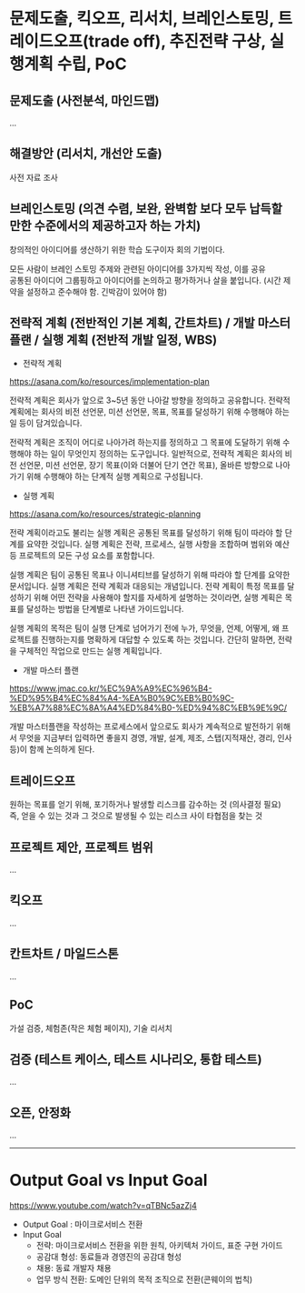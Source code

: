 # 문제도출, 킥오프, 리서치, 브레인스토밍, 트레이드오프(trade off), 추진전략 구상, 실행계획 수립, PoC

## 문제도출 (사전분석, 마인드맵)

...

## 해결방안 (리서치, 개선안 도출)

사전 자료 조사

## 브레인스토밍 (의견 수렴, 보완, 완벽함 보다 모두 납득할 만한 수준에서의 제공하고자 하는 가치)

창의적인 아이디어를 생산하기 위한 학습 도구이자 회의 기법이다.

모든 사람이 브레인 스토밍 주제와 관련된 아이디어를 3가지씩 작성, 이를 공유  
공통된 아이디어 그룹핑하고 아이디어를 논의하고 평가하거나 살을 붙입니다. (시간 제약을 설정하고 준수해야 함. 긴박감이 있어야 함)

## 전략적 계획 (전반적인 기본 계획, 간트차트) / 개발 마스터플랜 / 실행 계획 (전반적 개발 일정, WBS)

- 전략적 계획

https://asana.com/ko/resources/implementation-plan

전략적 계획은 회사가 앞으로 3~5년 동안 나아갈 방향을 정의하고 공유합니다. 전략적 계획에는 회사의 비전 선언문, 미션 선언문, 목표, 목표를 달성하기 위해 수행해야 하는 일 등이 담겨있습니다.

전략적 계획은 조직이 어디로 나아가려 하는지를 정의하고 그 목표에 도달하기 위해 수행해야 하는 일이 무엇인지 정의하는 도구입니다. 일반적으로, 전략적 계획은 회사의 비전 선언문, 미션 선언문, 장기 목표(이와 더불어 단기 연간 목표), 올바른 방향으로 나아가기 위해 수행해야 하는 단계적 실행 계획으로 구성됩니다.

- 실행 계획

https://asana.com/ko/resources/strategic-planning

전략 계획이라고도 불리는 실행 계획은 공통된 목표를 달성하기 위해 팀이 따라야 할 단계를 요약한 것입니다. 실행 계획은 전략, 프로세스, 실행 사항을 조합하며 범위와 예산 등 프로젝트의 모든 구성 요소를 포함합니다.

실행 계획은 팀이 공통된 목표나 이니셔티브를 달성하기 위해 따라야 할 단계를 요약한 문서입니다. 실행 계획은 전략 계획과 대응되는 개념입니다. 전략 계획이 특정 목표를 달성하기 위해 어떤 전략을 사용해야 할지를 자세하게 설명하는 것이라면, 실행 계획은 목표를 달성하는 방법을 단계별로 나타낸 가이드입니다.

실행 계획의 목적은 팀이 실행 단계로 넘어가기 전에 누가, 무엇을, 언제, 어떻게, 왜 프로젝트를 진행하는지를 명확하게 대답할 수 있도록 하는 것입니다. 간단히 말하면, 전략을 구체적인 작업으로 만드는 실행 계획입니다.

- 개발 마스터 플랜

https://www.jmac.co.kr/%EC%9A%A9%EC%96%B4-%ED%95%B4%EC%84%A4-%EA%B0%9C%EB%B0%9C-%EB%A7%88%EC%8A%A4%ED%84%B0-%ED%94%8C%EB%9E%9C/

개발 마스터플랜을 작성하는 프로세스에서 앞으로도 회사가 계속적으로 발전하기 위해서 무엇을 지금부터 입력하면 좋을지 경영, 개발, 설계, 제조, 스탭(지적재산, 경리, 인사 등)이 함께 논의하게 된다.

## 트레이드오프

원하는 목표를 얻기 위해, 포기하거나 발생할 리스크를 감수하는 것 (의사결정 필요)  
즉, 얻을 수 있는 것과 그 것으로 발생될 수 있는 리스크 사이 타협점을 찾는 것

## 프로젝트 제안, 프로젝트 범위

...

## 킥오프

...

## 칸트차트 / 마일드스톤

...

## PoC

가설 검증, 체험존(작은 체험 페이지), 기술 리서치

## 검증 (테스트 케이스, 테스트 시나리오, 통합 테스트)

...

## 오픈, 안정화

...

---

# Output Goal vs Input Goal

https://www.youtube.com/watch?v=qTBNc5azZj4

- Output Goal : 마이크로서비스 전환
- Input Goal
  - 전략: 마이크로서비스 전환을 위한 원칙, 아키텍처 가이드, 표준 구현 가이드
  - 공감대 형성: 동료들과 경영진의 공감대 형성
  - 채용: 동료 개발자 채용
  - 업무 방식 전환: 도메인 단위의 목적 조직으로 전환(콘웨이의 법칙)
